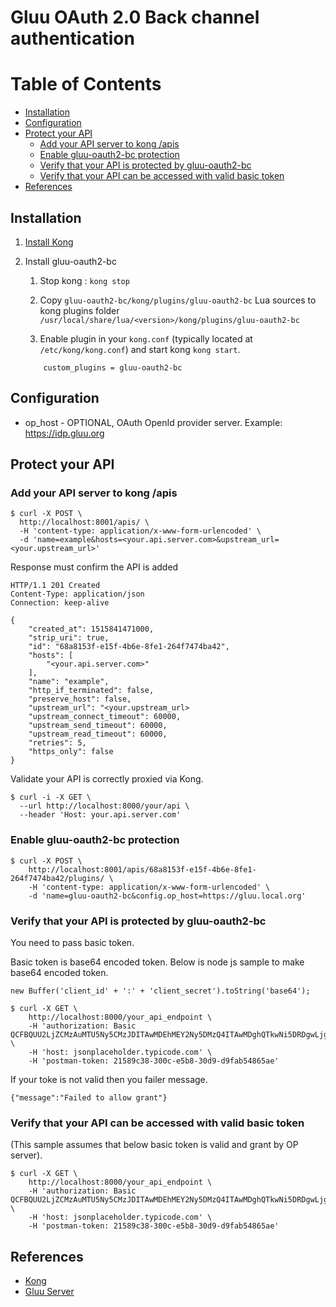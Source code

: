 # Gluu OAuth 2.0 Back channel authentication

Table of Contents
=================

 * [Installation](#installation)
 * [Configuration](#configuration)
 * [Protect your API](#protect-your-api)
   * [Add your API server to kong /apis](#add-your-api-server-to-kong-apis) 
   * [Enable gluu-oauth2-bc protection](#enable-gluu-oauth2-bc-protection)
   * [Verify that your API is protected by gluu-oauth2-bc](#verify-that-your-api-is-protected-by-gluu-oauth2-bc)
   * [Verify that your API can be accessed with valid basic token](#verify-that-your-api-can-be-accessed-with-valid-basic-token)
 * [References](#references)

## Installation

1. [Install Kong](https://getkong.org/install/)
2. Install gluu-oauth2-bc
    1. Stop kong : `kong stop`
    2. Copy `gluu-oauth2-bc/kong/plugins/gluu-oauth2-bc` Lua sources to kong plugins folder `/usr/local/share/lua/<version>/kong/plugins/gluu-oauth2-bc`
            
    3. Enable plugin in your `kong.conf` (typically located at `/etc/kong/kong.conf`) and start kong `kong start`.
    
    ```
        custom_plugins = gluu-oauth2-bc
    ```

## Configuration

 - op_host - OPTIONAL, OAuth OpenId provider server. Example: https://idp.gluu.org

## Protect your API

### Add your API server to kong /apis

```curl
$ curl -X POST \
  http://localhost:8001/apis/ \
  -H 'content-type: application/x-www-form-urlencoded' \
  -d 'name=example&hosts=<your.api.server.com>&upstream_url=<your.upstream_url>'
```

Response must confirm the API is added

```
HTTP/1.1 201 Created
Content-Type: application/json
Connection: keep-alive

{
    "created_at": 1515841471000,
    "strip_uri": true,
    "id": "68a8153f-e15f-4b6e-8fe1-264f7474ba42",
    "hosts": [
        "<your.api.server.com>"
    ],
    "name": "example",
    "http_if_terminated": false,
    "preserve_host": false,
    "upstream_url": "<your.upstream_url>
    "upstream_connect_timeout": 60000,
    "upstream_send_timeout": 60000,
    "upstream_read_timeout": 60000,
    "retries": 5,
    "https_only": false
}
```

Validate your API is correctly proxied via Kong.

```
$ curl -i -X GET \
  --url http://localhost:8000/your/api \
  --header 'Host: your.api.server.com'
```

### Enable gluu-oauth2-bc protection

```
$ curl -X POST \
    http://localhost:8001/apis/68a8153f-e15f-4b6e-8fe1-264f7474ba42/plugins/ \
    -H 'content-type: application/x-www-form-urlencoded' \
    -d 'name=gluu-oauth2-bc&config.op_host=https://gluu.local.org'
```

### Verify that your API is protected by gluu-oauth2-bc
You need to pass basic token.

Basic token is base64 encoded token. Below is node js sample to make base64 encoded token.

```Node JS
new Buffer('client_id' + ':' + 'client_secret').toString('base64');
```

```
$ curl -X GET \
    http://localhost:8000/your_api_endpoint \
    -H 'authorization: Basic QCFBQUU2LjZCMzAuMTU5Ny5CMzJDITAwMDEhMEY2Ny5DMzQ4ITAwMDghQTkwNi5DRDgwLjg1QTkuNzZEQzpiYTEzZTZjMy00M2M3LTRmODQtYmI5NC0zYzdmNzQwNGJjNWY=' \
    -H 'host: jsonplaceholder.typicode.com' \
    -H 'postman-token: 21589c38-300c-e5b8-30d9-d9fab54865ae'
```

If your toke is not valid then you failer message.

```
{"message":"Failed to allow grant"}
```

### Verify that your API can be accessed with valid basic token
(This sample assumes that below basic token is valid and grant by OP server).

```
$ curl -X GET \
    http://localhost:8000/your_api_endpoint \
    -H 'authorization: Basic QCFBQUU2LjZCMzAuMTU5Ny5CMzJDITAwMDEhMEY2Ny5DMzQ4ITAwMDghQTkwNi5DRDgwLjg1QTkuNzZEQzpiYTEzZTZjMy00M2M3LTRmODQtYmI5NC0zYzdmNzQwNGJjNWY=' \
    -H 'host: jsonplaceholder.typicode.com' \
    -H 'postman-token: 21589c38-300c-e5b8-30d9-d9fab54865ae'
```

## References
 - [Kong](https://getkong.org)
 - [Gluu Server](https://www.gluu.org/gluu-server/overview/)